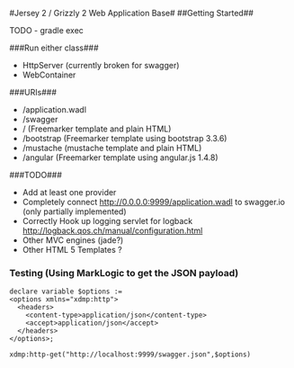 #Jersey 2 / Grizzly 2 Web Application Base#
##Getting Started##

TODO - gradle exec

###Run either class###
- HttpServer (currently broken for swagger)
- WebContainer

###URIs###
- /application.wadl
- /swagger
- / (Freemarker template and plain HTML)
- /bootstrap (Freemarker template using bootstrap 3.3.6)
- /mustache (mustache template and plain HTML)
- /angular (Freemarker template using angular.js 1.4.8)

###TODO###
- Add at least one provider
- Completely connect http://0.0.0.0:9999/application.wadl to swagger.io (only partially implemented)
- Correctly Hook up logging servlet for logback http://logback.qos.ch/manual/configuration.html
- Other MVC engines (jade?)
- Other HTML 5 Templates ?

### Testing (Using MarkLogic to get the JSON payload) ###
```xquery
declare variable $options := 
<options xmlns="xdmp:http">
  <headers>
    <content-type>application/json</content-type>
    <accept>application/json</accept>
  </headers>
</options>;

xdmp:http-get("http://localhost:9999/swagger.json",$options)
```